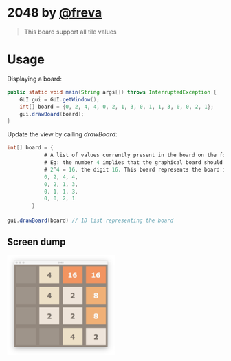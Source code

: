 # 2048 by [@freva](https://github.com/freva)

> This board support all tile values

# Usage


Displaying a board:

```Java
public static void main(String args[]) throws InterruptedException {
    GUI gui = GUI.getWindow();
    int[] board = {0, 2, 4, 4, 0, 2, 1, 3, 0, 1, 1, 3, 0, 0, 2, 1};
    gui.drawBoard(board);
}
```

Update the view by calling *drawBoard*:

```Java
int[] board = {   
            # A list of values currently present in the board on the form 2^x.
            # Eg: the number 4 implies that the graphical board should display, 
            # 2^4 = 16, the digit 16. This board represents the board in the screen dump below.
            0, 2, 4, 4,
            0, 2, 1, 3,
            0, 1, 1, 3,
            0, 0, 2, 1
        }

gui.drawBoard(board) // 1D list representing the board
```

## Screen dump
<img src="https://raw.githubusercontent.com/jorgenkg/IT3105/master/module4/gui_screendump.png" width="250px" />
